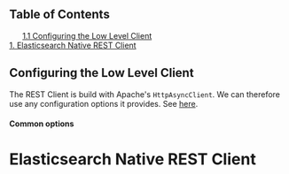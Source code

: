 ## Table of Contents
&nbsp;&nbsp;&nbsp;&nbsp;&nbsp;&nbsp;[1.1 Configuring the Low Level Client](#configuring-the-low-level-client)<br>
[1. Elasticsearch Native REST Client](#elasticsearch-native-rest-client)<br>
## Configuring the Low Level Client

The REST Client is build with Apache's `HttpAsyncClient`. We can therefore use any configuration options it provides. See [here](https://hc.apache.org/httpcomponents-asyncclient-dev/index.html). 


#### Common options




# Elasticsearch Native REST Client
